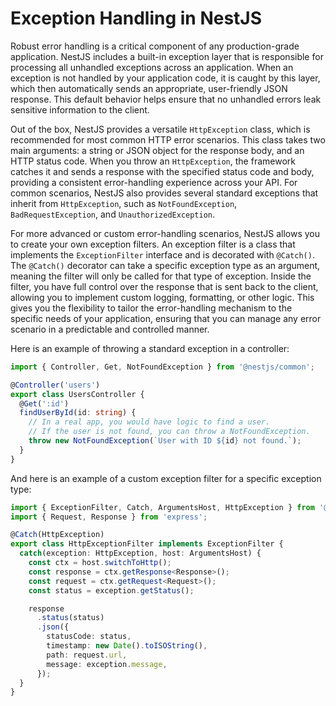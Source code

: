 # Exception Handling in NestJS

Robust error handling is a critical component of any production-grade application. NestJS includes a built-in exception layer that is responsible for processing all unhandled exceptions across an application. When an exception is not handled by your application code, it is caught by this layer, which then automatically sends an appropriate, user-friendly JSON response. This default behavior helps ensure that no unhandled errors leak sensitive information to the client.

Out of the box, NestJS provides a versatile `HttpException` class, which is recommended for most common HTTP error scenarios. This class takes two main arguments: a string or JSON object for the response body, and an HTTP status code. When you throw an `HttpException`, the framework catches it and sends a response with the specified status code and body, providing a consistent error-handling experience across your API. For common scenarios, NestJS also provides several standard exceptions that inherit from `HttpException`, such as `NotFoundException`, `BadRequestException`, and `UnauthorizedException`.

For more advanced or custom error-handling scenarios, NestJS allows you to create your own exception filters. An exception filter is a class that implements the `ExceptionFilter` interface and is decorated with `@Catch()`. The `@Catch()` decorator can take a specific exception type as an argument, meaning the filter will only be called for that type of exception. Inside the filter, you have full control over the response that is sent back to the client, allowing you to implement custom logging, formatting, or other logic. This gives you the flexibility to tailor the error-handling mechanism to the specific needs of your application, ensuring that you can manage any error scenario in a predictable and controlled manner.

Here is an example of throwing a standard exception in a controller:

```typescript
import { Controller, Get, NotFoundException } from '@nestjs/common';

@Controller('users')
export class UsersController {
  @Get(':id')
  findUserById(id: string) {
    // In a real app, you would have logic to find a user.
    // If the user is not found, you can throw a NotFoundException.
    throw new NotFoundException(`User with ID ${id} not found.`);
  }
}
```

And here is an example of a custom exception filter for a specific exception type:

```typescript
import { ExceptionFilter, Catch, ArgumentsHost, HttpException } from '@nestjs/common';
import { Request, Response } from 'express';

@Catch(HttpException)
export class HttpExceptionFilter implements ExceptionFilter {
  catch(exception: HttpException, host: ArgumentsHost) {
    const ctx = host.switchToHttp();
    const response = ctx.getResponse<Response>();
    const request = ctx.getRequest<Request>();
    const status = exception.getStatus();

    response
      .status(status)
      .json({
        statusCode: status,
        timestamp: new Date().toISOString(),
        path: request.url,
        message: exception.message,
      });
  }
}
``` 